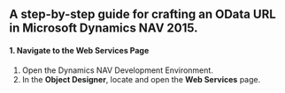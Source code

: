 ## A step-by-step guide for crafting an OData URL in Microsoft Dynamics NAV 2015.

#### 1. Navigate to the Web Services Page
  1. Open the Dynamics NAV Development Environment.
  2. In the **Object Designer**, locate and open the **Web Services** page.
